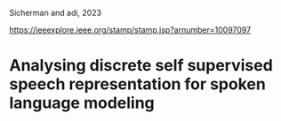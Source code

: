 
Sicherman and adi, 2023

https://ieeexplore.ieee.org/stamp/stamp.jsp?arnumber=10097097

# Analysing discrete self supervised speech representation for spoken language modeling